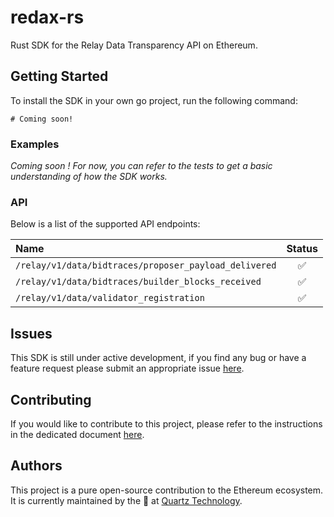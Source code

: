 # redax-rs
Rust SDK for the Relay Data Transparency API on Ethereum.


## Getting Started

To install the SDK in your own go project, run the following command:
```shell
# Coming soon!
```

### Examples

_Coming soon ! For now, you can refer to the tests to get a basic understanding of how the SDK
works._

### API

Below is a list of the supported API endpoints:

| Name       	                                            | Status 	 |
|:--------------------------------------------------------|:--------:|
| `/relay/v1/data/bidtraces/proposer_payload_delivered` 	 |  ✅   	   |
| `/relay/v1/data/bidtraces/builder_blocks_received` 	    |  ✅   	   |
| `/relay/v1/data/validator_registration` 	               |  ✅   	   |

## Issues

This SDK is still under active development, if you find any bug or have a feature request please
submit an appropriate issue [here](https://github.com/quartz-technology/redax-rs/issues/new/choose).

## Contributing

If you would like to contribute to this project, please refer to the instructions in the
dedicated document [here](./CONTRIBUTING.md).

## Authors

This project is a pure open-source contribution to the Ethereum ecosystem.
It is currently maintained by the 🤖 at [Quartz Technology](https://github.com/quartz-technology).

